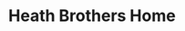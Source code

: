 ---
pid: pt93
title: Heath Brothers Home
location_transcription: Point Breeze
coordinates: "[-75.183316413745, 39.935505929938]"
zipcode: '19146'
gen_neighborhood: South Philadelphia
neighborhood: Graduate Hospital,Naval Square,Southwest Center City
outside_phl: 
age: '32'
age_range: 30-39
instagram: 
image_file_name: pt_93.jpg
proposal_transcription: |-
  Recognize the Heath Brothers (Percy, Jimmy, & Albert //Tootie//) of Point Breeze.
  Significant Jazz Musicians from Philadelphia.
topic: Person,Music,Neighborhoods
topic_summary: 0, 0, 0, 0
type: Conceptual,Memorial
keywords_other: 
credit: 
image_labels: 
twitter: 
facebook: 
permalink: "/monuments/pt93/"
layout: item-page
---